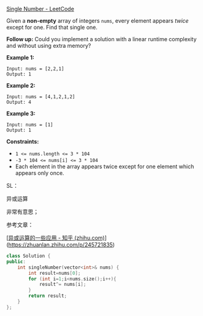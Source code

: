 [Single Number - LeetCode](https://leetcode.com/problems/single-number/)

Given a **non-empty** array of integers `nums`, every element appears *twice* except for one. Find that single one.

**Follow up:** Could you implement a solution with a linear runtime complexity and without using extra memory?

 

**Example 1:**

```
Input: nums = [2,2,1]
Output: 1
```

**Example 2:**

```
Input: nums = [4,1,2,1,2]
Output: 4
```

**Example 3:**

```
Input: nums = [1]
Output: 1
```

 

**Constraints:**

- `1 <= nums.length <= 3 * 104`
- `-3 * 104 <= nums[i] <= 3 * 104`
- Each element in the array appears twice except for one element which appears only once.

SL：

异或运算

非常有意思；

参考文章：

[[异或运算的一些应用 - 知乎 (zhihu.com)](https://zhuanlan.zhihu.com/p/43826007)](https://zhuanlan.zhihu.com/p/245721835)

```c++
class Solution {
public:
    int singleNumber(vector<int>& nums) {
        int result=nums[0];
        for (int i=1;i<nums.size();i++){
            result^= nums[i];
        }
        return result;
    }
};
```

